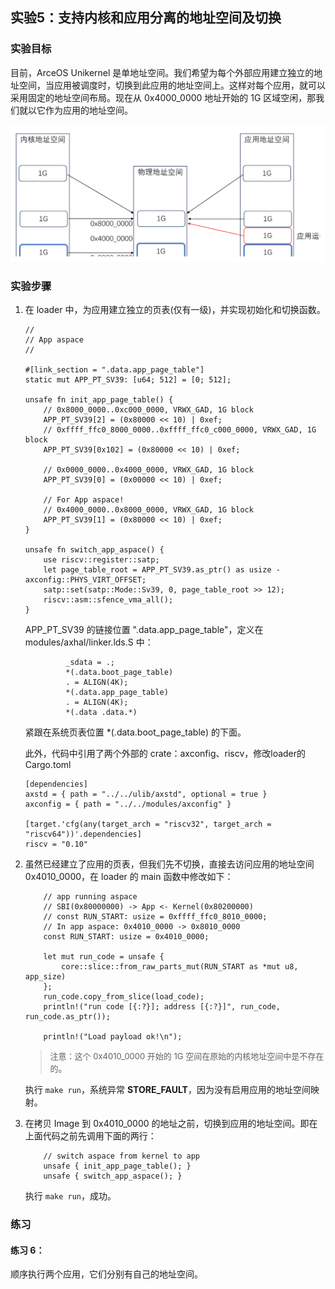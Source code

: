 ## 实验5：支持内核和应用分离的地址空间及切换



### 实验目标

目前，ArceOS Unikernel 是单地址空间。我们希望为每个外部应用建立独立的地址空间，当应用被调度时，切换到此应用的地址空间上。这样对每个应用，就可以采用固定的地址空间布局。现在从 0x4000_0000 地址开始的 1G 区域空闲，那我们就以它作为应用的地址空间。

<div style="text-align:center">
   <img src=".\img\p5.svg" alt="p5" style="zoom:100%"/>
</div>



### 实验步骤

1. 在 loader 中，为应用建立独立的页表(仅有一级)，并实现初始化和切换函数。

   ```rust,ignore
   //
   // App aspace
   //
   
   #[link_section = ".data.app_page_table"]
   static mut APP_PT_SV39: [u64; 512] = [0; 512];
   
   unsafe fn init_app_page_table() {
       // 0x8000_0000..0xc000_0000, VRWX_GAD, 1G block
       APP_PT_SV39[2] = (0x80000 << 10) | 0xef;
       // 0xffff_ffc0_8000_0000..0xffff_ffc0_c000_0000, VRWX_GAD, 1G block
       APP_PT_SV39[0x102] = (0x80000 << 10) | 0xef;
   
       // 0x0000_0000..0x4000_0000, VRWX_GAD, 1G block
       APP_PT_SV39[0] = (0x00000 << 10) | 0xef;
   
       // For App aspace!
       // 0x4000_0000..0x8000_0000, VRWX_GAD, 1G block
       APP_PT_SV39[1] = (0x80000 << 10) | 0xef;
   }
   
   unsafe fn switch_app_aspace() {
       use riscv::register::satp;
       let page_table_root = APP_PT_SV39.as_ptr() as usize - axconfig::PHYS_VIRT_OFFSET;
       satp::set(satp::Mode::Sv39, 0, page_table_root >> 12);
       riscv::asm::sfence_vma_all();
   }
   ```
   
   APP_PT_SV39 的链接位置 ".data.app_page_table"，定义在 modules/axhal/linker.lds.S 中：
   
   ```rust,ignore
            _sdata = .;
            *(.data.boot_page_table)
            . = ALIGN(4K);
            *(.data.app_page_table)
            . = ALIGN(4K);
            *(.data .data.*)
   ```
   
   紧跟在系统页表位置 *(.data.boot_page_table) 的下面。
   
   此外，代码中引用了两个外部的 crate：axconfig、riscv，修改loader的Cargo.toml
   
   ```rust,ignore
   [dependencies]
   axstd = { path = "../../ulib/axstd", optional = true }
   axconfig = { path = "../../modules/axconfig" }
   
   [target.'cfg(any(target_arch = "riscv32", target_arch = "riscv64"))'.dependencies]
   riscv = "0.10"
   ```
   
2. 虽然已经建立了应用的页表，但我们先不切换，直接去访问应用的地址空间 0x4010_0000，在 loader 的 main 函数中修改如下：

   ```rust,ignore
       // app running aspace
       // SBI(0x80000000) -> App <- Kernel(0x80200000)
       // const RUN_START: usize = 0xffff_ffc0_8010_0000;
       // In app aspace: 0x4010_0000 -> 0x8010_0000
       const RUN_START: usize = 0x4010_0000;
   
       let mut run_code = unsafe {
           core::slice::from_raw_parts_mut(RUN_START as *mut u8, app_size)
       };
       run_code.copy_from_slice(load_code);
       println!("run code [{:?}]; address [{:?}]", run_code, run_code.as_ptr());
   
       println!("Load payload ok!\n");
   ```

   > <font size=2>注意：这个 0x4010_0000 开始的 1G 空间在原始的内核地址空间中是不存在的</font>。

   执行 `make run`，系统异常 **STORE_FAULT**，因为没有启用应用的地址空间映射。

3. 在拷贝 Image 到 0x4010_0000 的地址之前，切换到应用的地址空间。即在上面代码之前先调用下面的两行：

   ```rust,ignore
       // switch aspace from kernel to app
       unsafe { init_app_page_table(); }
       unsafe { switch_app_aspace(); }
   ```

   执行 `make run`，成功。

   

### 练习

#### 练习 6：

顺序执行两个应用，它们分别有自己的地址空间。

